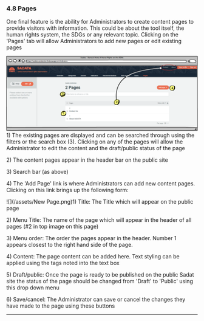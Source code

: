 ### 4.8 Pages

One final feature is the ability for Administrators to create content pages to provide visitors with information. This could be about the tool itself, the human rights system, the SDGs or any relevant topic. Clicking on the 'Pages' tab will allow Administrators to add new pages or edit existing pages

![](/assets/Pages.png)1\) The existing pages are displayed and can be searched through using the filters or the search box \(3\). Clicking on any of the pages will allow the Administrator to edit the content and the draft/public status of the page

2\) The content pages appear in the header bar on the public site

3\) Search bar \(as above\)

4\) The 'Add Page'  link is where Administrators can add new content pages. Clicking on this link brings up the following form:

![](/assets/New Page.png)1\) Title: The Title which will appear on the public page

2\) Menu Title: The name of the page which will appear in the header of all pages \(\#2 in top image on this page\)

3\) Menu order: The order the pages appear in the header. Number 1 appears closest to the right hand side of the page.

4\) Content: The page content can be added here. Text styling can be applied using the tags noted into the text box

5\) Draft/public: Once the page is ready to be published on the public Sadat site the status of the page should be changed from 'Draft' to 'Public' using this drop down menu

6\) Save/cancel: The Administrator can save or cancel the changes they have made to the page using these buttons

---



